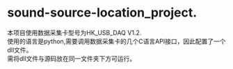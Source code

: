 # sound-source-location_project.  
本项目使用数据采集卡型号为HK_USB_DAQ V1.2.  
使用的语言是python,需要调用数据采集卡的几个C语言API接口，因此配置了一个dll文件。  
需将dll文件与源码放在同一文件夹下方可运行。  
